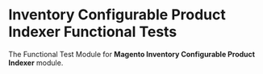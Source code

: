 # Inventory Configurable Product Indexer Functional Tests

The Functional Test Module for **Magento Inventory Configurable Product Indexer** module.

